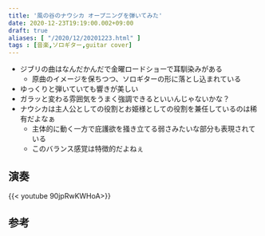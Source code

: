```yaml
---
title: '風の谷のナウシカ オープニングを弾いてみた'
date: 2020-12-23T19:19:00.002+09:00
draft: true
aliases: [ "/2020/12/20201223.html" ]
tags : [音楽,ソロギター,guitar cover]
---
```

- ジブリの曲はなんだかんだで金曜ロードショーで耳馴染みがある
  - 原曲のイメージを保ちつつ、ソロギターの形に落とし込まれている
- ゆっくりと弾いていても響きが美しい
- ガラッと変わる雰囲気をうまく強調できるといいんじゃないかな？
- ナウシカは主人公としての役割とお姫様としての役割を兼任しているのは稀有だよなぁ
  - 主体的に動く一方で庇護欲を掻き立てる弱さみたいな部分も表現されている
  - このバランス感覚は特徴的だよねぇ
## 演奏

{{< youtube 90jpRwKWHoA>}}

## 参考
<div data-vc_mylinkbox_id="887689570"></div>
